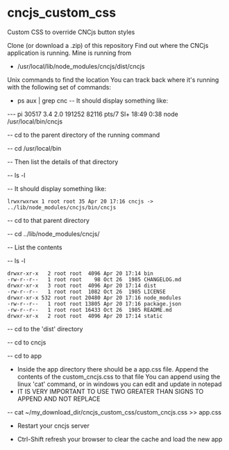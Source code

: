 # cncjs_custom_css
Custom CSS to override CNCjs button styles

Clone (or download a .zip) of this repository
Find out where the CNCjs application is running. Mine is running from 
-  /usr/local/lib/node_modules/cncjs/dist/cncjs

Unix commands to find the location
You can track back where it's running with the following set of commands:
- ps aux | grep cnc
-- It should display something like:  

--- pi       30517  3.4  2.0 191252 82116 pts/7    Sl+  18:49   0:38 node /usr/local/bin/cncjs

-- cd to the parent directory of the running command

-- cd /usr/local/bin

-- Then list the details of that directory

-- ls -l

-- It should display something like:

``` 
lrwxrwxrwx 1 root root 35 Apr 20 17:16 cncjs -> ../lib/node_modules/cncjs/bin/cncjs
```

-- cd to that parent directory

-- cd ../lib/node_modules/cncjs/

-- List the contents

-- ls -l

```
drwxr-xr-x   2 root root  4096 Apr 20 17:14 bin
-rw-r--r--   1 root root    98 Oct 26  1985 CHANGELOG.md
drwxr-xr-x   3 root root  4096 Apr 20 17:14 dist
-rw-r--r--   1 root root  1082 Oct 26  1985 LICENSE
drwxr-xr-x 532 root root 20480 Apr 20 17:16 node_modules
-rw-r--r--   1 root root 13805 Apr 20 17:16 package.json
-rw-r--r--   1 root root 16433 Oct 26  1985 README.md
drwxr-xr-x   2 root root  4096 Apr 20 17:14 static
```

-- cd to the 'dist' directory

-- cd to cncjs

-- cd to app

- Inside the app directory there should be a app.css file. Append the contents of the custom_cncjs.css to that file
You can append using the linux 'cat' command, or in windows you can edit and update in notepad
- IT IS VERY IMPORTANT TO USE TWO GREATER THAN SIGNS TO APPEND AND NOT REPLACE

-- cat ~/my_download_dir/cncjs_custom_css/custom_cncjs.css >> app.css

- Restart your cncjs server

- Ctrl-Shift refresh your browser to clear the cache and load the new app

